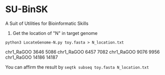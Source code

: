 # SU-BinSK
A Suit of Utilities for Bioinformatic Skills


1. Get the location of "N" in target genome
```
python3 LocateGenome-N.py toy.fasta > N_location.txt
```
chr1_RaGOO 3646  5086
chr1_RaGOO  6457  7082
chr1_RaGOO  9076  9956
chr1_RaGOO  14186 14187

You can affirm the result by `seqtk subseq toy.fasta N_location.txt`

